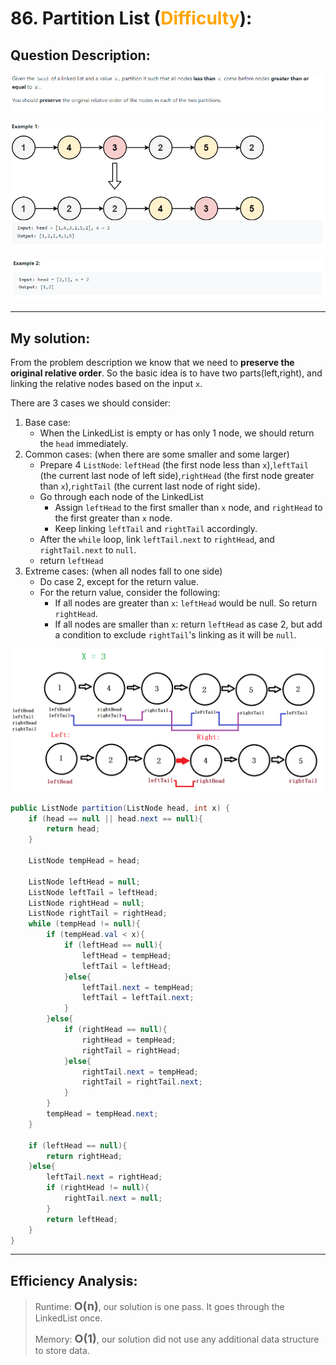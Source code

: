 # 86. Partition List (<span style="color:orange">Difficulty</span>):

## Question Description:
![Question](images/Q86.PNG)

![Example 1](images/Q86.1.PNG)

![Example 2](images/Q86.2.PNG)

---
## My solution:

From the problem description we know that we need to **preserve the original relative order**. So the basic idea is to have two parts(left,right), and linking the relative nodes based on the input `x`.

There are 3 cases we should consider:
1. Base case:
   * When the LinkedList is empty or has only 1 node, we should return the `head` immediately.
2. Common cases: (when there are some smaller and some larger)
   * Prepare 4 `ListNode`: `leftHead` (the first node less than `x`),`leftTail` (the current last node of left side),`rightHead` (the first node greater than `x`),`rightTail` (the current last node of right side).
   * Go through each node of the LinkedList
      - Assign `leftHead` to the first smaller than `x` node, and `rightHead` to the first greater than `x` node.
      - Keep linking `leftTail` and `rightTail` accordingly.
   * After the `while` loop, link `leftTail.next` to `rightHead`, and `rightTail.next` to `null`.
   * return `leftHead`
3.  Extreme cases: (when all nodes fall to one side)
    * Do case 2, except for the return value.
    * For the return value, consider the following:
      - If all nodes are greater than `x`: `leftHead` would be null. So return `rightHead`.
      - If all nodes are smaller than `x`: return `leftHead` as case 2, but add a condition to exclude `rightTail`'s linking as it will be `null`.

![Explanation](images/Q86.explanation.png)

```java
public ListNode partition(ListNode head, int x) {
    if (head == null || head.next == null){
        return head;
    }
    
    ListNode tempHead = head;
    
    ListNode leftHead = null;
    ListNode leftTail = leftHead;
    ListNode rightHead = null;
    ListNode rightTail = rightHead;
    while (tempHead != null){
        if (tempHead.val < x){
            if (leftHead == null){
                leftHead = tempHead;
                leftTail = leftHead;
            }else{
                leftTail.next = tempHead;
                leftTail = leftTail.next;
            }
        }else{
            if (rightHead == null){
                rightHead = tempHead;
                rightTail = rightHead;
            }else{
                rightTail.next = tempHead;
                rightTail = rightTail.next;
            }
        }
        tempHead = tempHead.next;
    }
    
    if (leftHead == null){
        return rightHead;
    }else{
        leftTail.next = rightHead;
        if (rightHead != null){
            rightTail.next = null;
        }
        return leftHead;
    }
}
```

---
## Efficiency Analysis:
>Runtime: <font size=4>**O(n)**</font>, our solution is one pass. It goes through the LinkedList once.
>
>Memory: <font size=4>**O(1)**</font>, our solution did not use any additional data structure to store data.